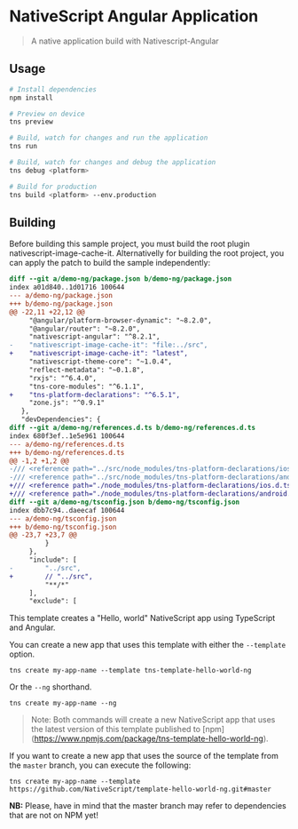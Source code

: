 # NativeScript Angular Application

> A native application build with Nativescript-Angular

## Usage

``` bash
# Install dependencies
npm install

# Preview on device
tns preview

# Build, watch for changes and run the application
tns run

# Build, watch for changes and debug the application
tns debug <platform>

# Build for production
tns build <platform> --env.production

```


## Building

Before building this sample project, you must build the root plugin nativescript-image-cache-it.
Alternativelly for building the root project, you can apply the patch to build the sample independently:

```patch
diff --git a/demo-ng/package.json b/demo-ng/package.json
index a01d840..1d01716 100644
--- a/demo-ng/package.json
+++ b/demo-ng/package.json
@@ -22,11 +22,12 @@
     "@angular/platform-browser-dynamic": "~8.2.0",
     "@angular/router": "~8.2.0",
     "nativescript-angular": "^8.2.1",
-    "nativescript-image-cache-it": "file:../src",
+    "nativescript-image-cache-it": "latest",
     "nativescript-theme-core": "~1.0.4",
     "reflect-metadata": "~0.1.8",
     "rxjs": "^6.4.0",
     "tns-core-modules": "^6.1.1",
+    "tns-platform-declarations": "^6.5.1",
     "zone.js": "^0.9.1"
   },
   "devDependencies": {
diff --git a/demo-ng/references.d.ts b/demo-ng/references.d.ts
index 680f3ef..1e5e961 100644
--- a/demo-ng/references.d.ts
+++ b/demo-ng/references.d.ts
@@ -1,2 +1,2 @@
-/// <reference path="../src/node_modules/tns-platform-declarations/ios.d.ts" />
-/// <reference path="../src/node_modules/tns-platform-declarations/android.d.ts" />
+/// <reference path="./node_modules/tns-platform-declarations/ios.d.ts" />
+/// <reference path="./node_modules/tns-platform-declarations/android.d.ts" />
diff --git a/demo-ng/tsconfig.json b/demo-ng/tsconfig.json
index dbb7c94..daeecaf 100644
--- a/demo-ng/tsconfig.json
+++ b/demo-ng/tsconfig.json
@@ -23,7 +23,7 @@
         }
     },
     "include": [
-        "../src",
+        // "../src",
         "**/*"
     ],
     "exclude": [

```


This template creates a "Hello, world" NativeScript app using TypeScript and Angular.

You can create a new app that uses this template with either the `--template` option.

```
tns create my-app-name --template tns-template-hello-world-ng
```

Or the `--ng` shorthand.

```
tns create my-app-name --ng
```

> Note: Both commands will create a new NativeScript app that uses the latest version of this template published to [npm] (https://www.npmjs.com/package/tns-template-hello-world-ng).

If you want to create a new app that uses the source of the template from the `master` branch, you can execute the following:

```
tns create my-app-name --template https://github.com/NativeScript/template-hello-world-ng.git#master
```

**NB:** Please, have in mind that the master branch may refer to dependencies that are not on NPM yet!
